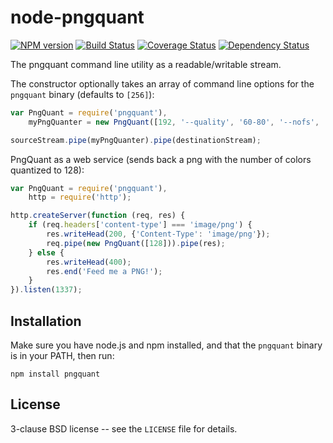 node-pngquant
=============

[![NPM version](https://badge.fury.io/js/pngquant.svg)](http://badge.fury.io/js/pngquant)
[![Build Status](https://travis-ci.org/papandreou/node-pngquant.svg?branch=master)](https://travis-ci.org/papandreou/node-pngquant)
[![Coverage Status](https://coveralls.io/repos/papandreou/node-pngquant/badge.svg)](https://coveralls.io/r/papandreou/node-pngquant)
[![Dependency Status](https://david-dm.org/papandreou/node-pngquant.svg)](https://david-dm.org/papandreou/node-pngquant)

The pngquant command line utility as a readable/writable stream.

The constructor optionally takes an array of command line options for
the `pngquant` binary (defaults to `[256]`):

```javascript
var PngQuant = require('pngquant'),
    myPngQuanter = new PngQuant([192, '--quality', '60-80', '--nofs', '-']);

sourceStream.pipe(myPngQuanter).pipe(destinationStream);
```

PngQuant as a web service (sends back a png with the number of colors
quantized to 128):

```javascript
var PngQuant = require('pngquant'),
    http = require('http');

http.createServer(function (req, res) {
    if (req.headers['content-type'] === 'image/png') {
        res.writeHead(200, {'Content-Type': 'image/png'});
        req.pipe(new PngQuant([128])).pipe(res);
    } else {
        res.writeHead(400);
        res.end('Feed me a PNG!');
    }
}).listen(1337);
```

Installation
------------

Make sure you have node.js and npm installed, and that the `pngquant` binary is in your PATH, then run:

    npm install pngquant

License
-------

3-clause BSD license -- see the `LICENSE` file for details.
